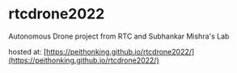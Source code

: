 # rtcdrone2022
Autonomous Drone project from RTC and Subhankar Mishra's Lab

hosted at: [https://peithonking.github.io/rtcdrone2022/](https://peithonking.github.io/rtcdrone2022/)